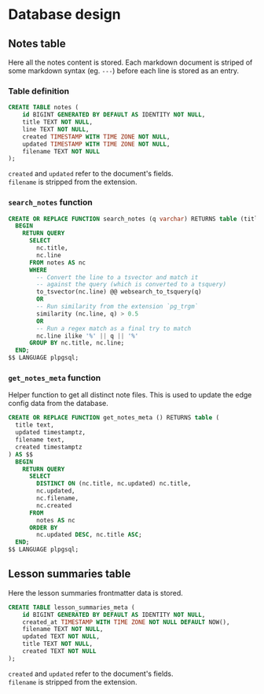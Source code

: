 # Database design

## Notes table

Here all the notes content is stored. Each markdown document is striped of some markdown syntax (eg. `---`) before each line is stored as an entry.

### Table definition

```sql
CREATE TABLE notes (
    id BIGINT GENERATED BY DEFAULT AS IDENTITY NOT NULL,
    title TEXT NOT NULL,
    line TEXT NOT NULL,
    created TIMESTAMP WITH TIME ZONE NOT NULL,
    updated TIMESTAMP WITH TIME ZONE NOT NULL,
    filename TEXT NOT NULL
);
```

`created` and `updated` refer to the document's fields.  
`filename` is stripped from the extension.

### `search_notes` function

```sql
CREATE OR REPLACE FUNCTION search_notes (q varchar) RETURNS table (title text, line text) AS $$
  BEGIN
    RETURN QUERY
      SELECT
        nc.title,
        nc.line
      FROM notes AS nc
      WHERE
        -- Convert the line to a tsvector and match it
        -- against the query (which is converted to a tsquery)
        to_tsvector(nc.line) @@ websearch_to_tsquery(q)
        OR
        -- Run similarity from the extension `pg_trgm`
        similarity (nc.line, q) > 0.5
        OR
        -- Run a regex match as a final try to match
        nc.line ilike '%' || q || '%'
      GROUP BY nc.title, nc.line;
  END;
$$ LANGUAGE plpgsql;
```

### `get_notes_meta` function

Helper function to get all distinct note files.
This is used to update the edge config data from the database.

```sql
CREATE OR REPLACE FUNCTION get_notes_meta () RETURNS table (
  title text,
  updated timestamptz,
  filename text,
  created timestamptz
) AS $$
  BEGIN
    RETURN QUERY
      SELECT
        DISTINCT ON (nc.title, nc.updated) nc.title,
        nc.updated,
        nc.filename,
        nc.created
      FROM
        notes AS nc
      ORDER BY
        nc.updated DESC, nc.title ASC;
  END;
$$ LANGUAGE plpgsql;
```

## Lesson summaries table

Here the lesson summaries frontmatter data is stored.

```sql
CREATE TABLE lesson_summaries_meta (
    id BIGINT GENERATED BY DEFAULT AS IDENTITY NOT NULL,
    created_at TIMESTAMP WITH TIME ZONE NOT NULL DEFAULT NOW(),
    filename TEXT NOT NULL,
    updated TEXT NOT NULL,
    title TEXT NOT NULL,
    created TEXT NOT NULL
);
```

`created` and `updated` refer to the document's fields.  
`filename` is stripped from the extension.
